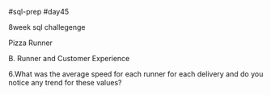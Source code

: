 #sql-prep
#day45

8week sql challegenge

Pizza Runner

B. Runner and Customer Experience

6.What was the average speed for each runner for each delivery and do you notice any trend for these values?